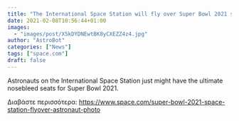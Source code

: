 ```yaml
---
title: "The International Space Station will fly over Super Bowl 2021 stadium for the big game "
date: 2021-02-08T10:56:44+01:00
images:
  - "images/post/X5kDYDNEwtBK8yCXEZZ4z4.jpg"
author: "AstroBot"
categories: ["News"]
tags: ["space.com"]
draft: false
---
```


Astronauts on the International Space Station just might have the ultimate nosebleed seats for Super Bowl 2021. 

Διαβάστε περισσότερα: https://www.space.com/super-bowl-2021-space-station-flyover-astronaut-photo
